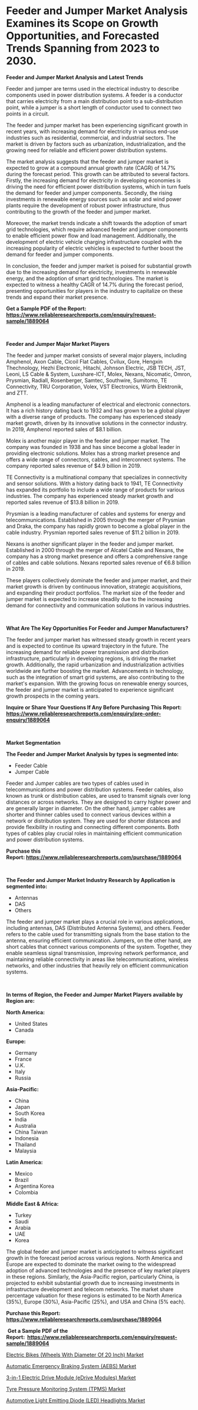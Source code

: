 <p><h1>Feeder and Jumper Market Analysis Examines its Scope on Growth Opportunities, and Forecasted Trends Spanning from 2023 to 2030.</h1></p><p><strong>Feeder and Jumper Market Analysis and Latest Trends</strong></p>
<p><p>Feeder and jumper are terms used in the electrical industry to describe components used in power distribution systems. A feeder is a conductor that carries electricity from a main distribution point to a sub-distribution point, while a jumper is a short length of conductor used to connect two points in a circuit.</p><p>The feeder and jumper market has been experiencing significant growth in recent years, with increasing demand for electricity in various end-use industries such as residential, commercial, and industrial sectors. The market is driven by factors such as urbanization, industrialization, and the growing need for reliable and efficient power distribution systems.</p><p>The market analysis suggests that the feeder and jumper market is expected to grow at a compound annual growth rate (CAGR) of 14.7% during the forecast period. This growth can be attributed to several factors. Firstly, the increasing demand for electricity in developing economies is driving the need for efficient power distribution systems, which in turn fuels the demand for feeder and jumper components. Secondly, the rising investments in renewable energy sources such as solar and wind power plants require the development of robust power infrastructure, thus contributing to the growth of the feeder and jumper market.</p><p>Moreover, the market trends indicate a shift towards the adoption of smart grid technologies, which require advanced feeder and jumper components to enable efficient power flow and load management. Additionally, the development of electric vehicle charging infrastructure coupled with the increasing popularity of electric vehicles is expected to further boost the demand for feeder and jumper components.</p><p>In conclusion, the feeder and jumper market is poised for substantial growth due to the increasing demand for electricity, investments in renewable energy, and the adoption of smart grid technologies. The market is expected to witness a healthy CAGR of 14.7% during the forecast period, presenting opportunities for players in the industry to capitalize on these trends and expand their market presence.</p></p>
<p><strong>Get a Sample PDF of the Report:&nbsp; <a href="https://www.reliableresearchreports.com/enquiry/request-sample/1889064">https://www.reliableresearchreports.com/enquiry/request-sample/1889064</a></strong></p>
<p>&nbsp;</p>
<p><strong>Feeder and Jumper Major Market Players</strong></p>
<p><p>The feeder and jumper market consists of several major players, including Amphenol, Axon Cable, Cicoil Flat Cables, Cvilux, Gore, Hengxin Thechnology, Hezhi Electronic, Hitachi, Johnson Electric, JSB TECH, JST, Leoni, LS Cable & System, Luxshare-ICT, Molex, Nexans, Nicomatic, Omron, Prysmian, Radiall, Rosenberger, Samtec, Southwire, Sumitomo, TE Connectivity, TRU Corporation, Volex, VST Electronics, Würth Elektronik, and ZTT.</p><p>Amphenol is a leading manufacturer of electrical and electronic connectors. It has a rich history dating back to 1932 and has grown to be a global player with a diverse range of products. The company has experienced steady market growth, driven by its innovative solutions in the connector industry. In 2019, Amphenol reported sales of $8.1 billion.</p><p>Molex is another major player in the feeder and jumper market. The company was founded in 1938 and has since become a global leader in providing electronic solutions. Molex has a strong market presence and offers a wide range of connectors, cables, and interconnect systems. The company reported sales revenue of $4.9 billion in 2019.</p><p>TE Connectivity is a multinational company that specializes in connectivity and sensor solutions. With a history dating back to 1941, TE Connectivity has expanded its portfolio to include a wide range of products for various industries. The company has experienced steady market growth and reported sales revenue of $13.8 billion in 2019.</p><p>Prysmian is a leading manufacturer of cables and systems for energy and telecommunications. Established in 2005 through the merger of Prysmian and Draka, the company has rapidly grown to become a global player in the cable industry. Prysmian reported sales revenue of $11.2 billion in 2019.</p><p>Nexans is another significant player in the feeder and jumper market. Established in 2000 through the merger of Alcatel Cable and Nexans, the company has a strong market presence and offers a comprehensive range of cables and cable solutions. Nexans reported sales revenue of €6.8 billion in 2019.</p><p>These players collectively dominate the feeder and jumper market, and their market growth is driven by continuous innovation, strategic acquisitions, and expanding their product portfolios. The market size of the feeder and jumper market is expected to increase steadily due to the increasing demand for connectivity and communication solutions in various industries.</p></p>
<p>&nbsp;</p>
<p><strong>What Are The Key Opportunities For Feeder and Jumper Manufacturers?</strong></p>
<p><p>The feeder and jumper market has witnessed steady growth in recent years and is expected to continue its upward trajectory in the future. The increasing demand for reliable power transmission and distribution infrastructure, particularly in developing regions, is driving the market growth. Additionally, the rapid urbanization and industrialization activities worldwide are further boosting the market. Advancements in technology, such as the integration of smart grid systems, are also contributing to the market's expansion. With the growing focus on renewable energy sources, the feeder and jumper market is anticipated to experience significant growth prospects in the coming years.</p></p>
<p><strong>Inquire or Share Your Questions If Any Before Purchasing This Report: <a href="https://www.reliableresearchreports.com/enquiry/pre-order-enquiry/1889064">https://www.reliableresearchreports.com/enquiry/pre-order-enquiry/1889064</a></strong></p>
<p>&nbsp;</p>
<p><strong>Market Segmentation</strong></p>
<p><strong>The Feeder and Jumper Market Analysis by types is segmented into:</strong></p>
<p><ul><li>Feeder Cable</li><li>Jumper Cable</li></ul></p>
<p><p>Feeder and Jumper cables are two types of cables used in telecommunications and power distribution systems. Feeder cables, also known as trunk or distribution cables, are used to transmit signals over long distances or across networks. They are designed to carry higher power and are generally larger in diameter. On the other hand, jumper cables are shorter and thinner cables used to connect various devices within a network or distribution system. They are used for shorter distances and provide flexibility in routing and connecting different components. Both types of cables play crucial roles in maintaining efficient communication and power distribution systems.</p></p>
<p><strong>Purchase this Report:&nbsp;<a href="https://www.reliableresearchreports.com/purchase/1889064">https://www.reliableresearchreports.com/purchase/1889064</a></strong></p>
<p>&nbsp;</p>
<p><strong>The Feeder and Jumper Market Industry Research by Application is segmented into:</strong></p>
<p><ul><li>Antennas</li><li>DAS</li><li>Others</li></ul></p>
<p><p>The feeder and jumper market plays a crucial role in various applications, including antennas, DAS (Distributed Antenna Systems), and others. Feeder refers to the cable used for transmitting signals from the base station to the antenna, ensuring efficient communication. Jumpers, on the other hand, are short cables that connect various components of the system. Together, they enable seamless signal transmission, improving network performance, and maintaining reliable connectivity in areas like telecommunications, wireless networks, and other industries that heavily rely on efficient communication systems.</p></p>
<p>&nbsp;</p>
<p><strong>In terms of Region, the Feeder and Jumper Market Players available by Region are:</strong></p>
<p>
    <p> <strong> North America: </strong>
        <ul>
            <li>United States</li>
            <li>Canada</li>
        </ul>
        </p> 
    <p> <strong> Europe: </strong>
        <ul>
            <li>Germany</li>
            <li>France</li>
            <li>U.K.</li>
            <li>Italy</li>
            <li>Russia</li>
        </ul>
        </p> 
    <p> <strong> Asia-Pacific: </strong>
        <ul>
            <li>China</li>
            <li>Japan</li>
            <li>South Korea</li>
            <li>India</li>
            <li>Australia</li>
            <li>China Taiwan</li>
            <li>Indonesia</li>
            <li>Thailand</li>
            <li>Malaysia</li>
        </ul>
        </p> 
    <p> <strong> Latin America: </strong>
        <ul>
            <li>Mexico</li>
            <li>Brazil</li>
            <li>Argentina Korea</li>
            <li>Colombia</li>
        </ul>
        </p> 
    <p> <strong> Middle East & Africa: </strong>
        <ul>
            <li>Turkey</li>
            <li>Saudi</li>
            <li>Arabia</li>
            <li>UAE</li>
            <li>Korea</li>
        </ul>
    </p>
    </p>
<p><p>The global feeder and jumper market is anticipated to witness significant growth in the forecast period across various regions. North America and Europe are expected to dominate the market owing to the widespread adoption of advanced technologies and the presence of key market players in these regions. Similarly, the Asia-Pacific region, particularly China, is projected to exhibit substantial growth due to increasing investments in infrastructure development and telecom networks. The market share percentage valuation for these regions is estimated to be North America (35%), Europe (30%), Asia-Pacific (25%), and USA and China (5% each).</p></p>
<p><strong>Purchase this Report: <a href="https://www.reliableresearchreports.com/purchase/1889064">https://www.reliableresearchreports.com/purchase/1889064</a></strong></p>
<p>&nbsp;<strong>Get a Sample PDF of the Report:&nbsp;&nbsp;<a href="https://www.reliableresearchreports.com/enquiry/request-sample/1889064">https://www.reliableresearchreports.com/enquiry/request-sample/1889064</a></strong></p>
<p><strong></strong></p>
<p><p><a href="https://medium.com/@loretashyti01/electric-bikes-wheels-with-diameter-of-20-inch-market-exploring-market-share-market-trends-and-46283c8477cc">Electric Bikes (Wheels With Diameter Of 20 Inch) Market</a></p><p><a href="https://medium.com/@elvirabogdani08/automatic-emergency-braking-system-aebs-market-comprehensive-assessment-by-type-application-02b17c90d534">Automatic Emergency Braking System (AEBS) Market</a></p><p><a href="https://medium.com/@anilaxhafa2022/3-in-1-electric-drive-module-edrive-modules-market-analysis-and-sze-forecasted-for-period-from-0a8c55fa8a95">3-in-1 Electric Drive Module (eDrive Modules) Market</a></p><p><a href="https://medium.com/@klebogdani/tyre-pressure-monitoring-system-tpms-market-trends-forecast-and-competitive-analysis-to-2030-0c5af2de0dd6">Tyre Pressure Monitoring System (TPMS) Market</a></p><p><a href="https://medium.com/@sarademiri71/automotive-light-emitting-diode-led-headlights-market-furnishes-information-on-market-share-9d2c8e0de735">Automotive Light Emitting Diode (LED) Headlights Market</a></p></p>